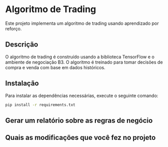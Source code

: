 # Algoritmo de Trading

Este projeto implementa um algoritmo de trading usando aprendizado por reforço.

## Descrição

O algoritmo de trading é construído usando a biblioteca TensorFlow e o ambiente de negociação B3. O algoritmo é treinado para tomar decisões de compra e venda com base em dados históricos.

## Instalação

Para instalar as dependências necessárias, execute o seguinte comando:

```bash
pip install -r requirements.txt

```
## Gerar um relatório sobre as regras de negócio

## Quais as modificações que você fez no projeto